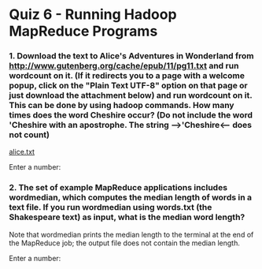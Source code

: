 # Quiz 6 - Running Hadoop MapReduce Programs

### 1. Download the text to Alice's Adventures in Wonderland from http://www.gutenberg.org/cache/epub/11/pg11.txt and run wordcount on it. (If it redirects you to a page with a welcome popup, click on the "Plain Text UTF-8" option on that page or just download the attachment below) and run wordcount on it. This can be done by using hadoop commands. How many times does the word Cheshire occur? (Do not include the word 'Cheshire with an apostrophe. The string -->'Cheshire<-- does not count)

<a href="https://d3c33hcgiwev3.cloudfront.net/NCZGxDjlEeig8Q74SlgkIA_345f7ee038e511e8b34eab02823b8b4e_alice.txt?Expires=1603843200&Signature=ZMuajKHTPxAEY~W42l~ZkBx77bTOOK0H5gjhsWWHqQZwvOundzYip2q3vJgadgAVR8zDrFsGktcSvSkdzxbc4sjHExRGZVFItJ89BIuSRLUiGunuH45nXfBcNsg1JEqxooyFecIeODBi4WNCboMMaPR1cSDi80w7Q7y8kArbv9w_&Key-Pair-Id=APKAJLTNE6QMUY6HBC5A" target="_blank">alice.txt</a>

Enter a number:

### 2. The set of example MapReduce applications includes wordmedian, which computes the median length of words in a text file. If you run wordmedian using words.txt (the Shakespeare text) as input, what is the median word length?

Note that wordmedian prints the median length to the terminal at the end of the MapReduce job; the output file does not contain the median length.

Enter a number:
